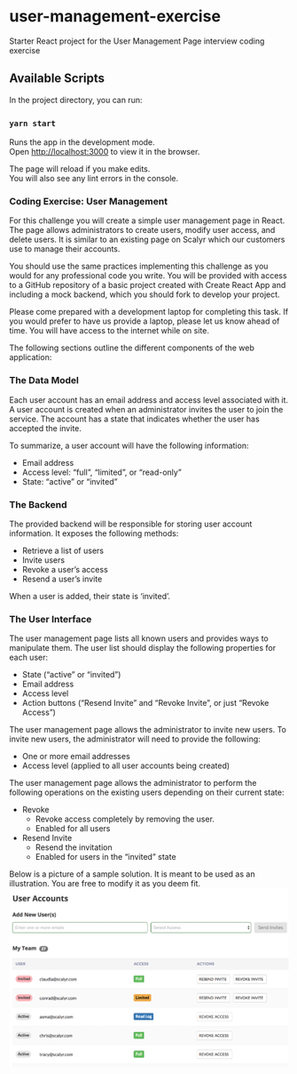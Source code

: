 # user-management-exercise
Starter React project for the User Management Page interview coding exercise

## Available Scripts

In the project directory, you can run:

### `yarn start`

Runs the app in the development mode.<br />
Open [http://localhost:3000](http://localhost:3000) to view it in the browser.

The page will reload if you make edits.<br />
You will also see any lint errors in the console.

### Coding Exercise: User Management

For this challenge you will create a simple user management page in React. The page allows administrators to create users, modify user access, and delete users. It is similar to an existing page on Scalyr which our customers use to manage their accounts.

You should use the same practices implementing this challenge as you would for any professional code you write. You will be provided with access to a GitHub repository of a basic project created with Create React App and including a mock backend, which you should fork to develop your project.

Please come prepared with a development laptop for completing this task. If you would prefer to have us provide a laptop, please let us know ahead of time. You will have access to the internet while on site.

The following sections outline the different components of the web application:

### The Data Model

Each user account has an email address and access level associated with it. A user account is created when an administrator invites the user to join the service. The account has a state that indicates whether the user has accepted the invite.

To summarize, a user account will have the following information:

- Email address
- Access level: “full”, “limited”, or “read-only”
- State: “active” or “invited”

### The Backend

The provided backend will be responsible for storing user account information. It exposes the following methods:

- Retrieve a list of users
- Invite users
- Revoke a user’s access
- Resend a user’s invite

When a user is added, their state is ‘invited’.

### The User Interface

The user management page lists all known users and provides ways to manipulate them. The user list should display the following properties for each user:

- State (“active” or “invited”)
- Email address
- Access level
- Action buttons (“Resend Invite” and “Revoke Invite”, or just “Revoke Access”)

The user management page allows the administrator to invite new users. To invite new users, the administrator will need to provide the following:

- One or more email addresses
- Access level (applied to all user accounts being created)

The user management page allows the administrator to perform the following operations on the existing users depending on their current state:

- Revoke
    - Revoke access completely by removing the user.
    - Enabled for all users
- Resend Invite
    - Resend the invitation
    - Enabled for users in the “invited” state

Below is a picture of a sample solution. It is meant to be used as an illustration. You are free to modify it as you deem fit.
![](src/images/user_account_exercise_example.png)